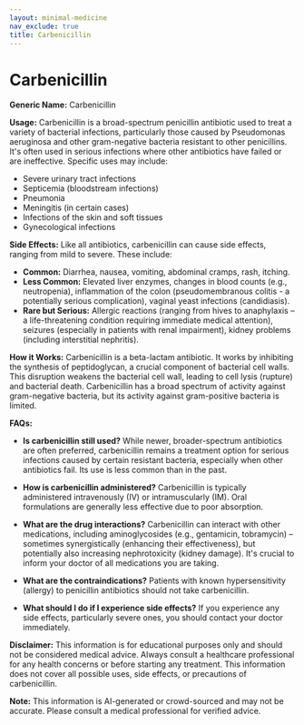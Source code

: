 ```yaml
---
layout: minimal-medicine
nav_exclude: true
title: Carbenicillin
---
```


# Carbenicillin

**Generic Name:** Carbenicillin

**Usage:** Carbenicillin is a broad-spectrum penicillin antibiotic used to treat a variety of bacterial infections, particularly those caused by Pseudomonas aeruginosa and other gram-negative bacteria resistant to other penicillins. It's often used in serious infections where other antibiotics have failed or are ineffective.  Specific uses may include:

* Severe urinary tract infections
* Septicemia (bloodstream infections)
* Pneumonia
* Meningitis (in certain cases)
* Infections of the skin and soft tissues
* Gynecological infections


**Side Effects:**  Like all antibiotics, carbenicillin can cause side effects, ranging from mild to severe.  These include:

* **Common:** Diarrhea, nausea, vomiting, abdominal cramps, rash, itching.
* **Less Common:**  Elevated liver enzymes, changes in blood counts (e.g., neutropenia),  inflammation of the colon (pseudomembranous colitis - a potentially serious complication),  vaginal yeast infections (candidiasis).
* **Rare but Serious:**  Allergic reactions (ranging from hives to anaphylaxis – a life-threatening condition requiring immediate medical attention), seizures (especially in patients with renal impairment), kidney problems (including interstitial nephritis).


**How it Works:** Carbenicillin is a beta-lactam antibiotic.  It works by inhibiting the synthesis of peptidoglycan, a crucial component of bacterial cell walls.  This disruption weakens the bacterial cell wall, leading to cell lysis (rupture) and bacterial death.  Carbenicillin has a broad spectrum of activity against gram-negative bacteria, but its activity against gram-positive bacteria is limited.


**FAQs:**

* **Is carbenicillin still used?** While newer, broader-spectrum antibiotics are often preferred, carbenicillin remains a treatment option for serious infections caused by certain resistant bacteria, especially when other antibiotics fail.  Its use is less common than in the past.

* **How is carbenicillin administered?** Carbenicillin is typically administered intravenously (IV) or intramuscularly (IM).  Oral formulations are generally less effective due to poor absorption.

* **What are the drug interactions?** Carbenicillin can interact with other medications, including aminoglycosides (e.g., gentamicin, tobramycin) – sometimes synergistically (enhancing their effectiveness), but potentially also increasing nephrotoxicity (kidney damage).  It's crucial to inform your doctor of all medications you are taking.

* **What are the contraindications?** Patients with known hypersensitivity (allergy) to penicillin antibiotics should not take carbenicillin.

* **What should I do if I experience side effects?**  If you experience any side effects, particularly severe ones, you should contact your doctor immediately.

**Disclaimer:** This information is for educational purposes only and should not be considered medical advice.  Always consult a healthcare professional for any health concerns or before starting any treatment.  This information does not cover all possible uses, side effects, or precautions of carbenicillin.


**Note:** This information is AI-generated or crowd-sourced and may not be accurate. Please consult a medical professional for verified advice.